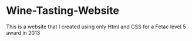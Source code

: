 # Wine-Tasting-Website
This is a website that I created using only Html and CSS for a Fetac level 5 award in 2013
